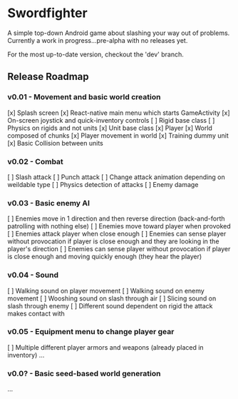 # Swordfighter

A simple top-down Android game about slashing your way out of problems.
Currently a work in progress...pre-alpha with no releases yet.

For the most up-to-date version, checkout the 'dev' branch.

## Release Roadmap

### v0.01 - Movement and basic world creation

[x] Splash screen
[x] React-native main menu which starts GameActivity
[x] On-screen joystick and quick-inventory controls
[ ] Rigid base class
[ ] Physics on rigids and not units
[x] Unit base class
[x] Player
[x] World composed of chunks
[x] Player movement in world
[x] Training dummy unit
[x] Basic Collision between units

### v0.02 - Combat

[ ] Slash attack
[ ] Punch attack
[ ] Change attack animation depending on weildable type
[ ] Physics detection of attacks
[ ] Enemy damage

### v0.03 - Basic enemy AI

[ ] Enemies move in 1 direction and then reverse direction (back-and-forth patrolling with nothing else)
[ ] Enemies move toward player when provoked
[ ] Enemies attack player when close enough
[ ] Enemies can sense player without provocation if player is close enough and they are looking in the player's direction
[ ] Enemies can sense player without provocation if player is close enough and moving quickly enough (they hear the player)

### v0.04 - Sound

[ ] Walking sound on player movement
[ ] Walking sound on enemy movement
[ ] Wooshing sound on slash through air
[ ] Slicing sound on slash through enemy
[ ] Different sound dependent on rigid the attack makes contact with

### v0.05 - Equipment menu to change player gear

[ ] Multiple different player armors and weapons (already placed in inventory)
...

### v0.0? - Basic seed-based world generation

...
